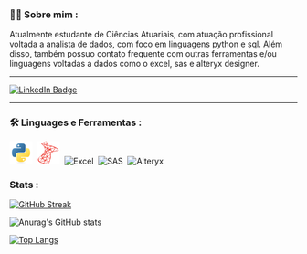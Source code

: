 ### :man_technologist: Sobre mim :
Atualmente estudante de Ciências Atuariais, com atuação profissional voltada a analista de dados, com foco em linguagens python e sql. Além disso, também possuo contato frequente com outras ferramentas e/ou linguagens voltadas a dados como o excel, sas e alteryx designer.

---
<div id="badges">
  <a href="https://www.linkedin.com/in/lucas-camargo-b0b615122/">
    <img src="https://img.shields.io/badge/LinkedIn-blue?style=for-the-badge&logo=linkedin&logoColor=white" alt="LinkedIn Badge"/>
  </a>
</div>


---

### :hammer_and_wrench: Linguages e Ferramentas :

<div>
  <img src="https://github.com/devicons/devicon/blob/master/icons/python/python-original.svg" title="Python" alt="Python" width="40" height="40"/>&nbsp;
  <img src="https://github.com/devicons/devicon/blob/master/icons/microsoftsqlserver/microsoftsqlserver-plain.svg" title="Sql Server" alt="Sql Server" width="40" height="40"/>&nbsp;
  <img src="https://upload.wikimedia.org/wikipedia/commons/3/34/Microsoft_Office_Excel_%282019%E2%80%93present%29.svg" title="Excel" alt="Excel" width="40" height="40"/>&nbsp;
  <img src="https://logosandtypes.com/wp-content/uploads/2020/08/sas.svg" title="SAS" alt="SAS" width="40" height="40"/>&nbsp;
  <img src="https://upload.wikimedia.org/wikipedia/commons/e/ec/Alteryx_logo.svg" title="Alteryx" alt="Alteryx" width="40" height="40"/>&nbsp;
</div>



### Stats :
[![GitHub Streak](http://github-readme-streak-stats.herokuapp.com?user=lcamargo1&theme=dark&background=000000)](https://git.io/streak-stats)

![Anurag's GitHub stats](https://github-readme-stats.vercel.app/api?username=lcamargo1&show_icons=true&theme=dark)

[![Top Langs](https://github-readme-stats.vercel.app/api/top-langs/?username=lcamargo1&layout=compact&theme=vision-friendly-dark)](https://github.com/anuraghazra/github-readme-stats)

